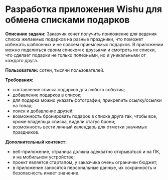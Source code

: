 # Разработка приложения Wishu для обмена списками подарков
**Описание задачи:**
Заказчик хочет получить приложение для ведения списка желаемых подарков на разные праздники, что поможет избежать шаблонных и не совсем приемлемых подарков. В приложении можно поделиться своим списком с друзьями и смотреть их списки, что сделает подарки не только полезными, но и уникальными от каждого друга.

**Пользователи:** сотни, тысячи пользователей. 

**Требования:**
- составление списка подарков для любого события;
- добавление подарков в список;
- для подарка можно указать фотографии, прикрепить ссылку/ссылки на товар;
- поиск и добавление друзей;
- возможность бронировать подарок в списке друга так, чтобы все, кроме владельца списка, видели статус брони;
- возможность вести личный календарь для отметки значимых праздников.

**Дополнительный контекст:**
- веб-приложение, страница должна адекватно открываться и на ПК, и на мобильном устройстве;
- проект является стартапом, у заказчика очень ограничен бюджет;
- в приложение заносятся персональные данные, их сохранность и безопасность имеет значение.
